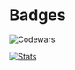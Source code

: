 # Badges

![Codewars](https://www.codewars.com/users/-yohann-/badges/large)

[![Stats](https://github-readme-stats.vercel.app/api/top-langs/?username=yohann-kevin&hide=html,css,vue,typescript&theme=chartreuse-dark)](https://github.com/anuraghazra/github-readme-stats)
